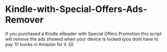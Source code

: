 # Kindle-with-Special-Offers-Ads-Remover
If you purchased a Kindle eReader with Special Offers Promotion this script will remove the ads showed when your device is locked (you dont have to pay 10 bucks in Amazon for it :D)
